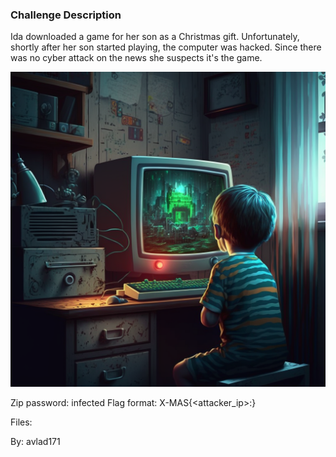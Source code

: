 ### Challenge Description

Ida downloaded a game for her son as a Christmas gift. Unfortunately, shortly after her son started playing, the computer was hacked. Since there was no cyber attack on the news she suspects it's the game.

![Alt text](img/dont_trust_snakes/Gabies_A_kid_playing_a_2D_game_which_was_corrupted_by_a_trojan__7084a79e-2224-4540-b0f8-9447fe61fbd5.png)

Zip password: infected Flag format: X-MAS{<attacker_ip>:<port>}

Files: 

By: avlad171